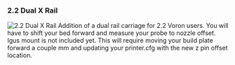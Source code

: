 ### 2.2 Dual X Rail ###
![2.2 Dual X Rail](https://i.imgur.com/JkANveQ.png)
Addition of a dual rail carriage for 2.2 Voron users. You will have to shift your bed forward and measure your probe to nozzle offset. Igus mount is not included yet. This will require moving your build plate forward a couple mm and updating your printer.cfg with the new z pin offset location.
